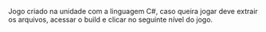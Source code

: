 
Jogo criado na unidade com a linguagem C#, caso queira jogar deve extrair os arquivos, acessar o build e clicar no seguinte nível do jogo.
